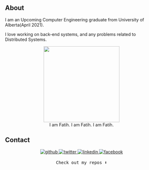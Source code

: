 ## About
I am an Upcoming Computer Engineering graduate from University of Alberta(April 2021). 

I love working on back-end systems, and any problems related to Distributed Systems. 

<p align="center">
  <img width="250" src="https://media.giphy.com/media/11vDNL1PrUUo0/giphy.gif"><br />
  I am Fatih. I am Fatih. I am Fatih.
</p>

  
  ## Contact  
<p align="center">
<a href="https://github.com/aktasfatih" target="_blank">
<img src=https://img.shields.io/badge/github-%2324292e.svg?&style=for-the-badge&logo=github&logoColor=white alt=github style="margin-bottom: 5px;" />
</a>
<a href="https://twitter.com/moreincode" target="_blank">
<img src=https://img.shields.io/badge/twitter-%2300acee.svg?&style=for-the-badge&logo=twitter&logoColor=white alt=twitter style="margin-bottom: 5px;" />
</a>
<a href="linkedin.com/in/fatih-aktas/" target="_blank">
<img src=https://img.shields.io/badge/linkedin-%231E77B5.svg?&style=for-the-badge&logo=linkedin&logoColor=white alt=linkedin style="margin-bottom: 5px;" />
</a>
<a href="https://www.facebook.com/fatohaktas/" target="_blank">
<img src=https://img.shields.io/badge/facebook-%232E87FB.svg?&style=for-the-badge&logo=facebook&logoColor=white alt=facebook style="margin-bottom: 5px;" />
</a> 
</p> 
  
  <p align="center"><samp>
Check out my repos ⬇️  
  </samp>
</p>
